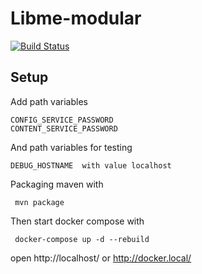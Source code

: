 # Libme-modular

[![Build Status](https://travis-ci.org/Braidner/Libme-modular.svg?branch=master)](https://travis-ci.org/Braidner/Libme-modular)

## Setup
Add path variables
```
CONFIG_SERVICE_PASSWORD
CONTENT_SERVICE_PASSWORD
```

And path variables for testing
```
DEBUG_HOSTNAME	with value localhost
```

Packaging maven with
```
 mvn package
```
Then start docker compose with
```
 docker-compose up -d --rebuild
```
open http://localhost/ or http://docker.local/